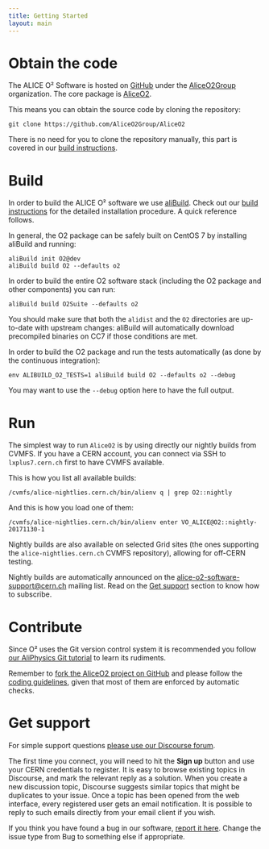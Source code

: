 ```yaml
---
title: Getting Started
layout: main
---
```


Obtain the code
===============

The ALICE O² Software is hosted on [GitHub](https://github.com) under the
[AliceO2Group](https://github.com/AliceO2Group/) organization. The core package is
[AliceO2](https://github.com/AliceO2Group/AliceO2).

This means you can obtain the source code by cloning the repository:

    git clone https://github.com/AliceO2Group/AliceO2

There is no need for you to clone the repository manually, this part is covered in our
[build instructions](#build).


Build
=====

In order to build the ALICE O² software we use [aliBuild](https://alisw.github.io/alibuild). Check
out our [build instructions](https://alice-doc.github.io/alice-analysis-tutorial/building/) for the
detailed installation procedure. A quick reference follows.

In general, the O2 package can be safely built on CentOS 7 by installing aliBuild and running:

    aliBuild init O2@dev
    aliBuild build O2 --defaults o2

In order to build the entire O2 software stack (including the O2 package and other components) you
can run:

    aliBuild build O2Suite --defaults o2

You should make sure that both the `alidist` and the `O2` directories are up-to-date with upstream
changes: aliBuild will automatically download precompiled binaries on CC7 if those conditions are
met.

In order to build the O2 package and run the tests automatically (as done by the continuous
integration):

    env ALIBUILD_O2_TESTS=1 aliBuild build O2 --defaults o2 --debug

You may want to use the `--debug` option here to have the full output.


Run
===

The simplest way to run `AliceO2` is by using directly our nightly builds from CVMFS. If you have a
CERN account, you can connect via SSH to `lxplus7.cern.ch` first to have CVMFS available.

This is how you list all available builds:

    /cvmfs/alice-nightlies.cern.ch/bin/alienv q | grep O2::nightly

And this is how you load one of them:

    /cvmfs/alice-nightlies.cern.ch/bin/alienv enter VO_ALICE@O2::nightly-20171130-1

Nightly builds are also available on selected Grid sites (the ones supporting the
`alice-nightlies.cern.ch` CVMFS repository), allowing for off-CERN testing.

Nightly builds are automatically announced on the <alice-o2-software-support@cern.ch> mailing list.
Read on the [Get support](#get-support) section to know how to subscribe.


Contribute
==========

Since O² uses the Git version control system it is recommended you follow [our AliPhysics Git
tutorial](http://alisw.github.io/git-tutorial/) to learn its rudiments.

Remember to [fork the AliceO2 project on GitHub](https://github.com/AliceO2Group/AliceO2/fork) and
please follow the [coding guidelines](https://github.com/AliceO2Group/CodingGuidelines/), given that
most of them are enforced by automatic checks.


Get support
===========

For simple support questions [please use our Discourse forum](https://alice-talk.web.cern.ch/).

The first time you connect, you will need to hit the **Sign up** button and use your CERN
credentials to register. It is easy to browse existing topics in Discourse, and mark the relevant
reply as a solution. When you create a new discussion topic, Discourse suggests similar topics that
might be duplicates to your issue. Once a topic has been opened from the web interface, every
registered user gets an email notification. It is possible to reply to such emails directly from
your email client if you wish.

If you think you have found a bug in our software,
[report it here](https://alice.its.cern.ch/jira/secure/CreateIssue.jspa?pid=11201). Change the issue
type from Bug to something else if appropriate.
